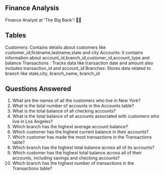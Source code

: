 Finance Analysis
-------------------------------------------------------------------------------------------------------------------------------------------------------------
Finance Analyst at 'The Big Bank'! 🏦💡

Tables
----------------------------------------------------------------------------------------------------------------------------------------------------------------
Customers: Contains details about customers like customer_id,firstname,lastname,state and city
Accounts: It contains information about account_id,branch_id,customer_id,account_type and balance
Transactions : Tracks data like transaction date and amount also includes transaction_id and account_id
Branches: Stores data related to branch like state,city, branch_name, branch_id

Questions Answered
----------------------------------------------------------------------------------------------------------------------------------------------------------------
1. What are the names of all the customers who live in New York?
2. What is the total number of accounts in the Accounts table?
3. What is the total balance of all checking accounts?
4. What is the total balance of all accounts associated with customers who live in Los Angeles?
5. Which branch has the highest average account balance?
6. Which customer has the highest current balance in their accounts?
7. Which customer has made the most transactions in the Transactions table?
8. Which branch has the highest total balance across all of its accounts?
9. Which customer has the highest total balance across all of their accounts, including savings and checking accounts?
10. Which branch has the highest number of transactions in the Transactions table?


